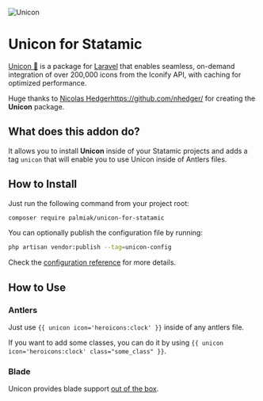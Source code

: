 ![Unicon](https://github.com/user-attachments/assets/13ef809b-59c9-43b3-b823-15df6b14b2b1)


# Unicon for Statamic

[Unicon 🦄](https://unicon.rocks/) is a package for [Laravel](https://laravel.com/) that enables seamless, on-demand integration of over 200,000 icons from the Iconify API, with caching for optimized performance.

Huge thanks to [Nicolas Hedger]()https://github.com/nhedger/ for creating the **Unicon** package.

## What does this addon do?
It allows you to install **Unicon** inside of your Statamic projects and adds a tag `unicon` that will enable you to use Unicon inside of Antlers files.

## How to Install

Just run the following command from your project root:

``` bash
composer require palmiak/unicon-for-statamic
```

You can optionally publish the configuration file by running:

```bash
php artisan vendor:publish --tag=unicon-config
```
Check the [configuration reference](https://unicon.rocks/config-reference) for more details.

## How to Use

### Antlers
Just use `{{ unicon icon='heroicons:clock' }}` inside of any antlers file. 

If you want to add some classes, you can do it by using `{{ unicon icon='heroicons:clock' class="some_class" }}`.

### Blade
Unicon provides blade support [out of the box](https://unicon.rocks/components/blade-component).
